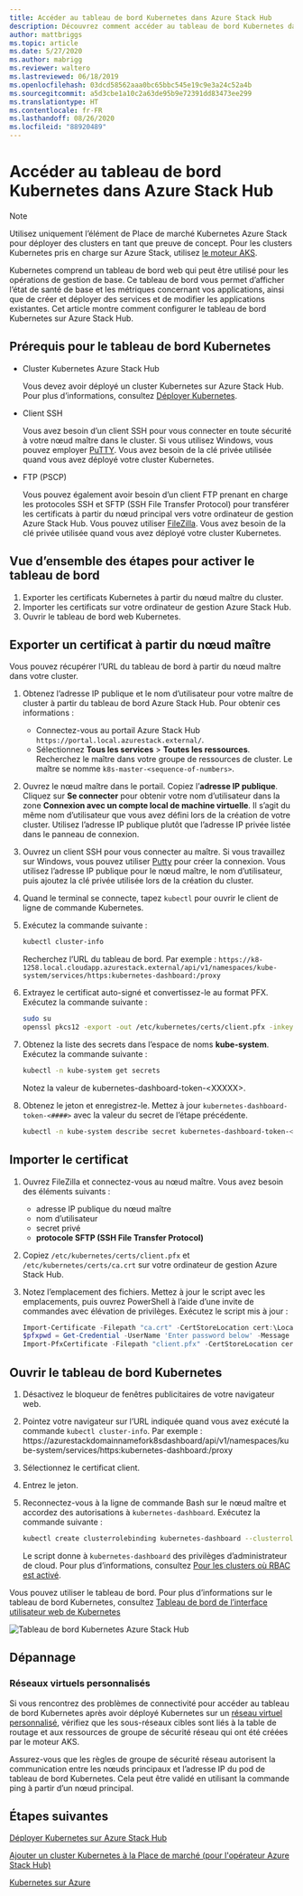 ```yaml
---
title: Accéder au tableau de bord Kubernetes dans Azure Stack Hub
description: Découvrez comment accéder au tableau de bord Kubernetes dans Azure Stack Hub
author: mattbriggs
ms.topic: article
ms.date: 5/27/2020
ms.author: mabrigg
ms.reviewer: waltero
ms.lastreviewed: 06/18/2019
ms.openlocfilehash: 03dcd58562aaa0bc65bbc545e19c9e3a24c52a4b
ms.sourcegitcommit: a5d3cbe1a10c2a63de95b9e72391dd83473ee299
ms.translationtype: HT
ms.contentlocale: fr-FR
ms.lasthandoff: 08/26/2020
ms.locfileid: "88920489"
---
```

# <a name="access-the-kubernetes-dashboard-in-azure-stack-hub"></a>Accéder au tableau de bord Kubernetes dans Azure Stack Hub 

> [!NOTE]   
> Utilisez uniquement l’élément de Place de marché Kubernetes Azure Stack pour déployer des clusters en tant que preuve de concept. Pour les clusters Kubernetes pris en charge sur Azure Stack, utilisez [le moteur AKS](azure-stack-kubernetes-aks-engine-overview.md).

Kubernetes comprend un tableau de bord web qui peut être utilisé pour les opérations de gestion de base. Ce tableau de bord vous permet d’afficher l’état de santé de base et les métriques concernant vos applications, ainsi que de créer et déployer des services et de modifier les applications existantes. Cet article montre comment configurer le tableau de bord Kubernetes sur Azure Stack Hub.

## <a name="prerequisites-for-kubernetes-dashboard"></a>Prérequis pour le tableau de bord Kubernetes

* Cluster Kubernetes Azure Stack Hub

    Vous devez avoir déployé un cluster Kubernetes sur Azure Stack Hub. Pour plus d’informations, consultez [Déployer Kubernetes](azure-stack-solution-template-kubernetes-deploy.md).

* Client SSH

    Vous avez besoin d’un client SSH pour vous connecter en toute sécurité à votre nœud maître dans le cluster. Si vous utilisez Windows, vous pouvez employer [PuTTY](/azure/marketplace/cloud-partner-portal/virtual-machine/cpp-connect-vm). Vous avez besoin de la clé privée utilisée quand vous avez déployé votre cluster Kubernetes.

* FTP (PSCP)

    Vous pouvez également avoir besoin d’un client FTP prenant en charge les protocoles SSH et SFTP (SSH File Transfer Protocol) pour transférer les certificats à partir du nœud principal vers votre ordinateur de gestion Azure Stack Hub. Vous pouvez utiliser [FileZilla](https://filezilla-project.org/download.php?type=client). Vous avez besoin de la clé privée utilisée quand vous avez déployé votre cluster Kubernetes.

## <a name="overview-of-steps-to-enable-dashboard"></a>Vue d’ensemble des étapes pour activer le tableau de bord

1.  Exporter les certificats Kubernetes à partir du nœud maître du cluster. 
2.  Importer les certificats sur votre ordinateur de gestion Azure Stack Hub.
2.  Ouvrir le tableau de bord web Kubernetes. 

## <a name="export-certificate-from-the-master"></a>Exporter un certificat à partir du nœud maître 

Vous pouvez récupérer l’URL du tableau de bord à partir du nœud maître dans votre cluster.

1. Obtenez l’adresse IP publique et le nom d’utilisateur pour votre maître de cluster à partir du tableau de bord Azure Stack Hub. Pour obtenir ces informations :

    - Connectez-vous au portail Azure Stack Hub `https://portal.local.azurestack.external/`.
    - Sélectionnez **Tous les services** > **Toutes les ressources**. Recherchez le maître dans votre groupe de ressources de cluster. Le maître se nomme `k8s-master-<sequence-of-numbers>`. 

2. Ouvrez le nœud maître dans le portail. Copiez l’**adresse IP publique**. Cliquez sur **Se connecter** pour obtenir votre nom d’utilisateur dans la zone **Connexion avec un compte local de machine virtuelle**. Il s’agit du même nom d’utilisateur que vous avez défini lors de la création de votre cluster. Utilisez l’adresse IP publique plutôt que l’adresse IP privée listée dans le panneau de connexion.

3.  Ouvrez un client SSH pour vous connecter au maître. Si vous travaillez sur Windows, vous pouvez utiliser [Putty](/azure/marketplace/cloud-partner-portal/virtual-machine/cpp-connect-vm) pour créer la connexion. Vous utilisez l’adresse IP publique pour le nœud maître, le nom d’utilisateur, puis ajoutez la clé privée utilisée lors de la création du cluster.

4.  Quand le terminal se connecte, tapez `kubectl` pour ouvrir le client de ligne de commande Kubernetes.

5. Exécutez la commande suivante :

    ```Bash   
    kubectl cluster-info 
    ``` 
    Recherchez l’URL du tableau de bord. Par exemple : `https://k8-1258.local.cloudapp.azurestack.external/api/v1/namespaces/kube-system/services/https:kubernetes-dashboard:/proxy`

6.  Extrayez le certificat auto-signé et convertissez-le au format PFX. Exécutez la commande suivante :

    ```Bash  
    sudo su 
    openssl pkcs12 -export -out /etc/kubernetes/certs/client.pfx -inkey /etc/kubernetes/certs/client.key  -in /etc/kubernetes/certs/client.crt -certfile /etc/kubernetes/certs/ca.crt 
    ```

7.  Obtenez la liste des secrets dans l’espace de noms **kube-system**. Exécutez la commande suivante :

    ```Bash  
    kubectl -n kube-system get secrets
    ```

    Notez la valeur de kubernetes-dashboard-token-\<XXXXX>. 

8.  Obtenez le jeton et enregistrez-le. Mettez à jour `kubernetes-dashboard-token-<####>` avec la valeur du secret de l’étape précédente.

    ```Bash  
    kubectl -n kube-system describe secret kubernetes-dashboard-token-<####>| awk '$1=="token:"{print $2}' 
    ```

## <a name="import-the-certificate"></a>Importer le certificat

1. Ouvrez FileZilla et connectez-vous au nœud maître. Vous avez besoin des éléments suivants :

    - adresse IP publique du nœud maître
    - nom d’utilisateur
    - secret privé
    - **protocole SFTP (SSH File Transfer Protocol)**

2. Copiez `/etc/kubernetes/certs/client.pfx` et `/etc/kubernetes/certs/ca.crt` sur votre ordinateur de gestion Azure Stack Hub.

3. Notez l’emplacement des fichiers. Mettez à jour le script avec les emplacements, puis ouvrez PowerShell à l’aide d’une invite de commandes avec élévation de privilèges. Exécutez le script mis à jour :  

    ```powershell   
    Import-Certificate -Filepath "ca.crt" -CertStoreLocation cert:\LocalMachine\Root 
    $pfxpwd = Get-Credential -UserName 'Enter password below' -Message 'Enter password below' 
    Import-PfxCertificate -Filepath "client.pfx" -CertStoreLocation cert:\CurrentUser\My -Password $pfxpwd.Password 
    ``` 

## <a name="open-the-kubernetes-dashboard"></a>Ouvrir le tableau de bord Kubernetes 

1. Désactivez le bloqueur de fenêtres publicitaires de votre navigateur web.

2. Pointez votre navigateur sur l’URL indiquée quand vous avez exécuté la commande `kubectl cluster-info`. Par exemple : https:\//azurestackdomainnamefork8sdashboard/api/v1/namespaces/kube-system/services/https:kubernetes-dashboard:/proxy 
3. Sélectionnez le certificat client.
4. Entrez le jeton. 
5. Reconnectez-vous à la ligne de commande Bash sur le nœud maître et accordez des autorisations à `kubernetes-dashboard`. Exécutez la commande suivante :

    ```Bash  
    kubectl create clusterrolebinding kubernetes-dashboard --clusterrole=cluster-admin --serviceaccount=kube-system:kubernetes-dashboard 
    ``` 

    Le script donne à `kubernetes-dashboard` des privilèges d’administrateur de cloud. Pour plus d’informations, consultez [Pour les clusters où RBAC est activé](/azure/aks/kubernetes-dashboard).

Vous pouvez utiliser le tableau de bord. Pour plus d’informations sur le tableau de bord Kubernetes, consultez [Tableau de bord de l’interface utilisateur web de Kubernetes](https://kubernetes.io/docs/tasks/access-application-cluster/web-ui-dashboard/) 

![Tableau de bord Kubernetes Azure Stack Hub](media/azure-stack-solution-template-kubernetes-dashboard/azure-stack-kub-dashboard.png)

## <a name="troubleshooting"></a>Dépannage

### <a name="custom-virtual-networks"></a>Réseaux virtuels personnalisés

Si vous rencontrez des problèmes de connectivité pour accéder au tableau de bord Kubernetes après avoir déployé Kubernetes sur un [réseau virtuel personnalisé](./kubernetes-aks-engine-custom-vnet.md), vérifiez que les sous-réseaux cibles sont liés à la table de routage et aux ressources de groupe de sécurité réseau qui ont été créées par le moteur AKS.

Assurez-vous que les règles de groupe de sécurité réseau autorisent la communication entre les nœuds principaux et l’adresse IP du pod de tableau de bord Kubernetes. Cela peut être validé en utilisant la commande ping à partir d’un nœud principal.

## <a name="next-steps"></a>Étapes suivantes 

[Déployer Kubernetes sur Azure Stack Hub](azure-stack-solution-template-kubernetes-deploy.md)  

[Ajouter un cluster Kubernetes à la Place de marché (pour l'opérateur Azure Stack Hub)](../operator/azure-stack-solution-template-kubernetes-cluster-add.md)  

[Kubernetes sur Azure](/azure/container-service/kubernetes/container-service-kubernetes-walkthrough)  
